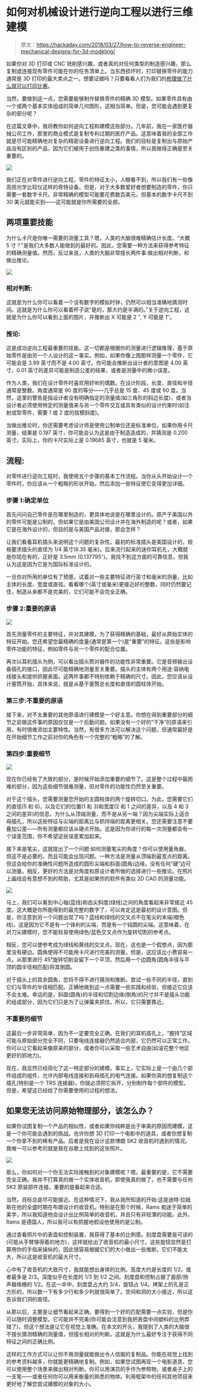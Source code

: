 # 如何对机械设计进行逆向工程以进行三维建模

> 原文：<https://hackaday.com/2018/03/27/how-to-reverse-engineer-mechanical-designs-for-3d-modeling/>

如果你对 3D 打印或 CNC 铣削感兴趣，或者真的对任何类型的制造感兴趣，那么复制或连接现有零件可能在你的任务清单上。当东西损坏时，打印替换零件的能力通常是 3D 打印的最大卖点之一。想要证据吗？只要看看人们为我们的[修理做了什么就可以打印比赛](https://hackaday.io/contest/32812-repairs-you-can-print-contest)。

当然，要做到这一点，您需要能够制作替换零件的精确 3D 模型。如果零件具有由一个或两个基本实体组成的简单几何图形，这相当简单。但是，您可能会遇到更复杂的部分呢？

在这篇文章中，我将教你如何逆向工程和建模这些部分。几年前，我在一家医疗器械公司工作，那里的商业模式是复制专利过期的医疗产品。这意味着我的全部工作就是尽可能精确地对复杂的精密设备进行逆向工程。我们的目标是复制出与原始产品没有区别的产品，因为它们被用于创伤重建之类的事情，所以我做得正确是至关重要的。

![](img/9fdefdcd2818582892077de4b12aa68d.png)

我们正在对零件进行逆向工程，零件的特征太小，人眼看不到，所以我们有一些像高倍光学比较仪这样的奇特设备。但是，对于大多数爱好者想要制造的零件，你只需要一套数字卡尺。非常精确的模型可能要花费数百美元，但基本的数字卡尺不到 30 美元就能买到——这可能就是你所需要的全部。

## 两项重要技能

为什么卡尺是你唯一需要的测量工具？嗯，人类的大脑很难精确估计长度。“大概 5 寸？”是我们大多数人能做到的最好的。因此，您需要一种方法来获得参考特征的精确测量值。然而，反过来说，人类的大脑非常擅长两件事:做出相对判断，和做出推论。

![](img/6d42e5173d10d7edbe01deeb909737fe.png)

### 相对判断:

这就是为什么你可以看着一个没有数字的模拟时钟，仍然可以相当准确地猜测时间。这就是为什么你可以看着杯子说“是的，那大约是半满的。”关于逆向工程，这就是为什么你可以看到上面的图片，并推断出 X 可能是 2 ″, Y 可能是 1″。

### 推论:

这是成功逆向工程最重要的技能。这一切都是根据你的测量进行逻辑推理，基于原始零件是由另一个人设计的这一事实。例如，如果你像上图那样测量一个零件，它可能会是 3.99 英寸而不是 4.00 英寸。你可能会推断出设计者的意图是 4.00 英寸，0.01 英寸的差异可能是制造公差的结果，或者是测量中的微小误差。

作为人类，我们在设计零件时喜欢用好听的偶数。在设计阶段，长度、直径和半径通常是整数。角度通常是 90 度的等分——几乎总是 15 度、45 度或 60 度。当然，这里的警告是指设计者没有明确指定的测量值(如三角形的斜边长度)，或者当设计者必须使用特定的测量值来与另一个零件交互或具有类似的设计约束时(如注射成型零件，需要 1 或 2 度的拔模斜度)。

当做出推论时，你还需要考虑设计师是使用公制单位还是标准单位。如果你用卡尺测量，结果是 0.197 英寸，你可能会认为这是由于制造造成的，并猜测是 0.200 英寸。实际上，你的卡尺实际上是 0.19685 英寸，也就是 5 毫米。

## 流程:

对零件进行逆向工程时，我使用五个步骤的基本工作流程。当你从头开始设计一个零件时，你应该从一个粗略的形状开始，然后添加一些特征使它变得更加详细。

### 步骤 1:确定单位

首先问问自己零件是在哪里制造的，更具体地说是在哪里设计的。原产于美国以外的零件可能是公制的，但如果它是由美国公司设计并在海外制造的呢？或者，如果它是在海外设计的，但目的是与美国产品对接，那会怎样？

让我们看看耳机插头来说明这个问题的复杂性。最初的标准插头是美国设计的，规格要求插头的直径为 1/4 英寸(6.35 毫米)。后来流行起来的迷你耳机孔，大概就是你现在有的，正好是 3.5mm (0.137795″)。我找不到这方面的可靠信息，但我认为这是因为它是为国际标准设计的。

一旦你对所用的单位有了预感，试着对一些主要特征进行英寸和毫米的测量，比如主体的长度、宽度或直径。看看哪个(英寸或毫米)更接近好的整数，同时仍然要记住，制造从来都不是完美的，它们可能不会完全正确。

### 步骤 2:重要的原语

![](img/1e46989391a726d337e2bd225532f12f.png)

首先测量零件的主要特征，并对其建模。为了获得精确的基础，最好从原始实体的特征开始。您还希望您最精确的度量(通常是第一个)是“重要”的特征。这些是影响零件功能的特征，例如零件与另一个零件的配合位置。

再次以耳机插头为例，可以看出插头筒对器件的功能性非常重要。它是音频输出设备插孔的接口，因此尽可能精确地测量至关重要。插头的主体有两个用途:容纳电线接头和提供抓握表面。这两件事都不特别依赖于精确的尺寸。因此，您应该从设计塞筒开始，具体来说，就是从基于塞筒总长度和直径的圆柱体开始。

### 第三步:不重要的原语

接下来，对不太重要的其他原语进行建模是一个好主意。你想在得到重要部分的细节之前做这件事的原因仅仅是一个后勤问题。如果没有一个好的“干净”的原语来引用，有时很难添加主要特性。当然，有很多方法可以解决这个问题，但通常最好是在开始细节工作之前对你的角色有一个完整的“粗略”的了解。

### 第四步:重要细节

![](img/4e984a03b3d3d23b369bcaab8d50a73e.png)

现在你已经有了大致的部分，是时候开始添加重要的细节了。这是整个过程中最困难的部分，因为这些细节很难测量，但对零件的功能性仍然至关重要。

对于这个插头，您需要测量您开始的主圆柱体的两个旋转切口。为此，您需要它们的直径(5 和 6)，以及它们的位置(1 和 3)和宽度(2 和 1 之间的差异，以及 4 和 3 之间的差异)的信息。为什么从顶端测量，而不是从另一端？因为尖端实际上适合母插孔，所以这些特征与尖端的距离比与抓持端的距离更相关。您还需要注意不要叠加公差——所有测量都应该从硬点开始。这是因为你进行的每一次测量都会有一个误差范围，你不希望这些误差累加起来。

接下来是笔尖，这就提出了一个问题:如何测量笔尖的角度？你可以使用量角器，但这不是必要的，而且可能会出现问题。一种方法是测量从顶端到最宽点的距离。但这会给你的准确性问题所造成的圆形尖端和斜面(圆角)边缘。没有任何“硬”边可以测量。相反，更好的方法是对角度和原设计者所做的选择进行一些推论。在照片上画线会有意想不到的帮助，尤其是如果你的软件有类似 2D CAD 的测量功能。

![](img/9be33ed4707243decd7396db3b70de26.png)

马上，我们可以看到中心轴(蓝线)和齿尖斜度(绿线)之间的角度看起来非常接近 45 度。这大概是你所能得到的最完整的数字了，可以肯定这是最初的设计意图。但是，你注意到另一个问题出现了吗？蓝线和绿线的交叉点不在笔尖的末端(橙色线)。这是因为它不是有一个锋利的尖端，而是有一个钝圆的尖端。这意味着，在对刀尖建模时，您不能轻易使用绿色/蓝色交叉点作为旋转切割的参考点。

相反，您可以使参考成为绿线和黄线的交叉点。现在，这也是一个假想点，因为那里没有硬边。圆角使得不可能用卡尺进行完美的测量。但是，这应该比小费容易一点。从那里进行 45°旋转切削会留下一个平顶，然后用一个边圆角(圆角半径与平顶的圆半径相匹配)将其倒圆。

对于插头上的其余圆角，您将不得不进行猜测和推断。尝试一些不同的半径，直到它们与零件的半径相匹配。正确地做到这一点需要一些实践和经验，但接近它应该不会太难。幸运的是，斜面(圆角)的半径和切割边缘(倒角)的尺寸并不是插头功能的组成部分，因为它们只是为了让弹簧夹抓住。所以，它只需要靠近。

### 不重要的细节

这最后一步非常简单，因为不一定要完全正确。在我们的耳机插孔上，“握持”区域可能与原始部分完全不同，只要电线连接器仍然适合内部，它仍然可以正常工作。你可以让它看起来像原来的部分，或者你可以采取一些艺术自由(如滚花整个地区更好的抓地力)。

现在，我显然已经简化了这一特定部分的建模。事实上，它实际上是一个由几个部件组成的组件，允许内部电线连接和到母插孔的电气连接。如果你真的想复制这个插孔(特别是一个 TRS 连接器)，你就必须把它拆开，分别制作每个部件的模型。但是，希望这已经给了你需要使用的过程的想法。

## 如果您无法访问原始物理部分，该怎么办？

如果你试图复制一个产品的相似性，或者如果你纯粹是出于审美的原因而建模，这是一个你可能会遇到的挑战。也许你想 3D 打印一个电影中的道具，或者你想复制一个你拿不到的稀有产品。后者是我在设计这款博朗 SK2 收音机时遇到的情况。我唯一可以参考的就是我在谷歌上找到的这张照片。

![](img/b79217f29a673c013d78ea0fc821e658.png)

那么，你如何对一个你无法实际接触到的对象建模呢？嗯，最重要的是，它不需要完全正确。我并不打算真的做一个实体收音机，即使我真的做了，也不需要与任何 SK2 原装部件连接。重要的是看起来合适。

当然，目标总是尽可能接近。在这种情况下，我从我所知道的开始:这是迪特·拉姆斯在他的全盛时期在布朗设计的收音机。特别是在那个时候，Rams 痴迷于简单的美学，所以我知道他会设计出比例简单的收音机，并且只有非轻薄的功能。此外，Rams 是德国人，所以我可以有把握地假设他使用的是公制。

通过查看照片中的表盘和控制装置，我获得了基本的比例感。刻度盘需要是可读的(可能从手臂够得着的地方)，这样就给出了收音机的最小尺寸。这些旋钮显然是打算用你的手指来操纵的，因此很容易根据它们的大小做出一些推断。它们不能太大，所以这是收音机的最大尺寸。

心中有了收音机的大致尺寸，我就能想出身体的比例。高度大约是长度的 1/2，或者最多是 2/3。深度似乎在长度的 1/3 到 1/2 之间。刻度盘和控制占据了面部/扬声器格栅的 1/2。在这一半中，刻度盘占大约 3/4，旋钮占 1/4。烤架上的孔是正方形的，所以数一下有多少行和多少列就很简单了。空间和洞的大小接近，所以这告诉我们洞的直径。

从那以后，主要是让细节看起来正确。要得到一个好的匹配需要一点实验，但是你可以随时调整模型。它可能并不完美(你可能会注意到我把表盘中间塑料的比例弄错了)，但这个想法是让它在视觉上准确。在本文的开头，我提到了人类的大脑很不擅长猜测精确的测量值，但擅长相对的判断。这就是为什么最好专注于获得不同特征之间的正确比例。

这样的工作方式可以让你不用测量就能做出令人信服的复制品。你能在视觉上找到的参考资料越多，你就能更精确地复制。例如，如果您试图再现一个电影道具，您可以使用整个场景来做出相对判断。你可以用演员的手作为参照物，或者桌子上的一支笔——或者任何你可以用来衡量的熟悉的物体。利用框架中的任何其他项目来更好地了解您尝试建模的对象的大小。